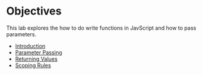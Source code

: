 # Objectives

This lab explores the how to do write functions in JavScript and how to pass parameters.  

- [Introduction](#01)
- [Parameter Passing](#02)
- [Returning Values](#03)
- [Scoping Rules](#04)
